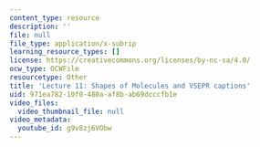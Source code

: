 ```yaml
---
content_type: resource
description: ''
file: null
file_type: application/x-subrip
learning_resource_types: []
license: https://creativecommons.org/licenses/by-nc-sa/4.0/
ocw_type: OCWFile
resourcetype: Other
title: 'Lecture 11: Shapes of Molecules and VSEPR captions'
uid: 971ea782-10f0-480a-af8b-ab69dcccfb1e
video_files:
  video_thumbnail_file: null
video_metadata:
  youtube_id: g9v8zj6VObw
---
```

